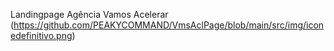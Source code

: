 Landingpage Agência Vamos Acelerar
(https://github.com/PEAKYCOMMAND/VmsAclPage/blob/main/src/img/iconedefinitivo.png)
